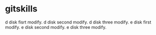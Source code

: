 # gitskills
d disk fisrt modify.
d disk second modify.
d disk three modify.
e disk first modify.
e disk second modify.
e disk three modify.
